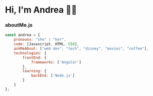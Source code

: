 <h1>Hi, I'm Andrea 👋🏻</h1>

<h3></h3>

### aboutMe.js
```javascript
const andrea = {
    pronouns: "she" | "her",
    code: [Javascript, HTML, CSS],
    askMeAbout: ["web dev", "tech", "disney", "movies", "coffee"],
    technologies: {
        frontEnd: {
            frameworks: ['Angular']
        },
        learning: {
            backEnd: ['Node.js']
        }        
    }
};
```
